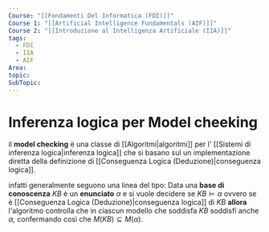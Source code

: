 ```yaml
---
Course: "[[Fondamenti Del Informatica (FDI)]]"
Course 1: "[[Artificial Intelligence Fundamentals (AIF)]]"
Course 2: "[[Introduzione al Intelligenza Artificiale (IIA)]]"
tags:
  - FDI
  - IIA
  - AIF
Area:
topic:
SubTopic:
---
```

# Inferenza logica per Model cheeking
il **model checking** è una classe di [[Algoritmi|algoritmi]] per l' [[Sistemi di inferenza logica|inferenza logica]] che si basano sul un implementazione diretta della definizione di [[Conseguenza Logica (Deduzione)|conseguenza logica]].

infatti generalmente seguono una linea del tipo:
 Data una **base di conoscenza** $KB$ è un **enunciato** $\alpha$ e si vuole decidere se $KB \models \alpha$ ovvero se è  [[Conseguenza Logica (Deduzione)|conseguenza logica]] di $KB$ **allora** l'algoritmo controlla che in ciascun modello che soddisfa $KB$ soddisfi anche $\alpha$, confermando così che $M(KB) \subseteq M(\alpha)$. 

